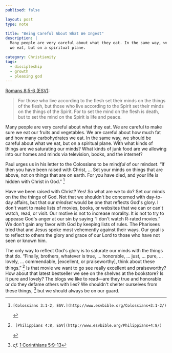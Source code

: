 ```yaml
---
publised: false

layout: post
type: note

title: "Being Careful About What We Ingest"
description: |
  Many people are very careful about what they eat. In the same way, we should be careful about what
  we eat, but on a spiritual plane.

category: Christianity
tags:
  - discipleship
  - growth
  - pleasing god
---
```


[Romans 8:5-6 (ESV)](http://www.esvbible.org/Romans+8:5-6/):

> For those who live according to the flesh set their minds on the things of the flesh, but those
> who live according to the Spirit set their minds on the things of the Spirit. For to set the mind
> on the flesh is death, but to set the mind on the Spirit is life and peace.

Many people are very careful about what they eat. We are careful to make sure we eat our fruits and
vegetables. We are careful about how much fat and how many carbohydrates we eat.  In the same way,
we should be careful about what we eat, but on a spiritual plane. With what kinds of things are we
saturating our minds? What kinds of junk food are we allowing into our homes and minds via
television, books, and the internet?

Paul urges us in his letter to the Colossians to be mind<em>ful</em> of our mind<em>set</em>. “If
then you have been raised with Christ, ... Set your minds on things that are above, not on things
that are on earth. For you have died, and your life is hidden with Christ in God.” [^fn-col-3-1-2]

Have we been raised with Christ? Yes! So what are we to do? Set our minds on the the things of God.
Not that we shouldn't be concerned with day-to-day affairs, but that our _mindset_ would be one that
reflects God's glory. I don't want to make lists of movies, books, or websites that we can or can't
watch, read, or visit. Our motive is not to increase morality. It is not to try to appease God's
anger at our sin by saying “I don't watch R-rated movies.” We don't gain any favor with God by
keeping lists of rules. The Pharisees tried that and Jesus spoke most vehemently against their ways.
Our goal is to reflect to others the glory and grace of our Lord to those who have not seen or known
him.

The only way to reflect God's glory is to saturate our minds with the things that do.  “Finally,
brothers, whatever is true, ... honorable, ... just, ... pure, ...  lovely, ... commendable,
[excellent, or praiseworthy], think about these things.” [^fn-phil-4-8] Is that movie we want to go
see really excellent and praiseworthy? How about that latest bestseller we see on the shelves at the
bookstore? Is it pure and lovely? The blogs we like to read&mdash;are they true and honorable or do
they defame others with lies? We shouldn't shelter ourselves from these things, [^fn-1cor-5-9-13]
but we should always be on our guard.

[^fn-col-3-1-2]:    [Colossians 3:1-2, ESV.](http://www.esvbible.org/Colossians+3:1-2/)
[^fn-phil-4-8]:     [Philippians 4:8, ESV](http://www.esvbible.org/Philippians+4:8/)
[^fn-1cor-5-9-13]:  _cf._ [1 Corinthians 5:9-13](http://www.esvbible.org/1Corinthians+5:9-13/)

